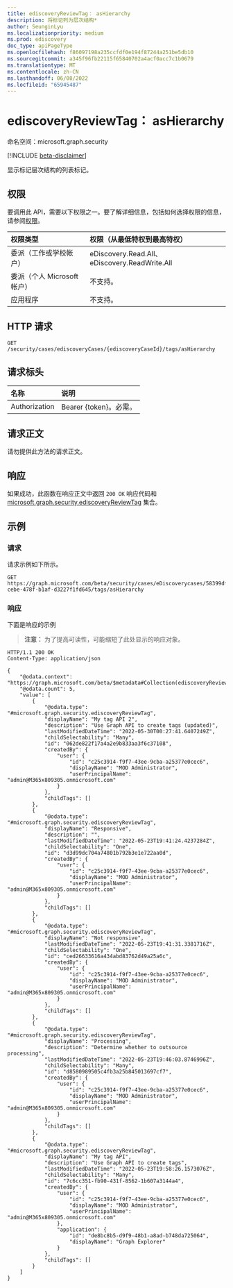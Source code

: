 ```yaml
---
title: ediscoveryReviewTag： asHierarchy
description: 将标记列为层次结构*
author: SeunginLyu
ms.localizationpriority: medium
ms.prod: ediscovery
doc_type: apiPageType
ms.openlocfilehash: f86097198a235ccfdf0e194f87244a251be5db10
ms.sourcegitcommit: a345f96fb22115f65840702a4acf0acc7c1b0679
ms.translationtype: MT
ms.contentlocale: zh-CN
ms.lasthandoff: 06/08/2022
ms.locfileid: "65945487"
---
```

# <a name="ediscoveryreviewtag-ashierarchy"></a>ediscoveryReviewTag： asHierarchy
命名空间：microsoft.graph.security

[!INCLUDE [beta-disclaimer](../../includes/beta-disclaimer.md)]

显示标记层次结构的列表标记。

## <a name="permissions"></a>权限
要调用此 API，需要以下权限之一。要了解详细信息，包括如何选择权限的信息，请参阅[权限](/graph/permissions-reference)。

|权限类型|权限（从最低特权到最高特权）|
|:---|:---|
|委派（工作或学校帐户）|eDiscovery.Read.All、eDiscovery.ReadWrite.All|
|委派（个人 Microsoft 帐户）|不支持。|
|应用程序|不支持。|

## <a name="http-request"></a>HTTP 请求

<!-- {
  "blockType": "ignored"
}
-->
``` http
GET /security/cases/ediscoveryCases/{ediscoveryCaseId}/tags/asHierarchy
```

## <a name="request-headers"></a>请求标头
|名称|说明|
|:---|:---|
|Authorization|Bearer {token}。必需。|

## <a name="request-body"></a>请求正文
请勿提供此方法的请求正文。

## <a name="response"></a>响应

如果成功，此函数在响应正文中返回 `200 OK` 响应代码和 [microsoft.graph.security.ediscoveryReviewTag](../resources/security-ediscoveryreviewtag.md) 集合。

## <a name="examples"></a>示例

### <a name="request"></a>请求
请求示例如下所示。
<!-- {
  "blockType": "request",
  "name": "ediscoveryreviewtagthis.ashierarchy"
}
-->
``` http
GET https://graph.microsoft.com/beta/security/cases/eDiscoverycases/58399dff-cebe-478f-b1af-d3227f1fd645/tags/asHierarchy
```


### <a name="response"></a>响应
下面是响应的示例
>**注意：** 为了提高可读性，可能缩短了此处显示的响应对象。
<!-- {
  "blockType": "response",
  "truncated": true,
  "@odata.type": "Collection(microsoft.graph.security.ediscoveryReviewTag)"
}
-->
``` http
HTTP/1.1 200 OK
Content-Type: application/json

{
    "@odata.context": "https://graph.microsoft.com/beta/$metadata#Collection(ediscoveryReviewTag)",
    "@odata.count": 5,
    "value": [
        {
            "@odata.type": "#microsoft.graph.security.ediscoveryReviewTag",
            "displayName": "My tag API 2",
            "description": "Use Graph API to create tags (updated)",
            "lastModifiedDateTime": "2022-05-30T00:27:41.6407249Z",
            "childSelectability": "Many",
            "id": "062de822f17a4a2e9b833aa3f6c37108",
            "createdBy": {
                "user": {
                    "id": "c25c3914-f9f7-43ee-9cba-a25377e0cec6",
                    "displayName": "MOD Administrator",
                    "userPrincipalName": "admin@M365x809305.onmicrosoft.com"
                }
            },
            "childTags": []
        },
        {
            "@odata.type": "#microsoft.graph.security.ediscoveryReviewTag",
            "displayName": "Responsive",
            "description": "",
            "lastModifiedDateTime": "2022-05-23T19:41:24.4237284Z",
            "childSelectability": "One",
            "id": "d3d99dc704a74801b792b3e1e722aa0d",
            "createdBy": {
                "user": {
                    "id": "c25c3914-f9f7-43ee-9cba-a25377e0cec6",
                    "displayName": "MOD Administrator",
                    "userPrincipalName": "admin@M365x809305.onmicrosoft.com"
                }
            },
            "childTags": []
        },
        {
            "@odata.type": "#microsoft.graph.security.ediscoveryReviewTag",
            "displayName": "Not responsive",
            "lastModifiedDateTime": "2022-05-23T19:41:31.3381716Z",
            "childSelectability": "One",
            "id": "ced26633616a434abd83762d49a25a6c",
            "createdBy": {
                "user": {
                    "id": "c25c3914-f9f7-43ee-9cba-a25377e0cec6",
                    "displayName": "MOD Administrator",
                    "userPrincipalName": "admin@M365x809305.onmicrosoft.com"
                }
            },
            "childTags": []
        },
        {
            "@odata.type": "#microsoft.graph.security.ediscoveryReviewTag",
            "displayName": "Processing",
            "description": "Determine whether to outsource processing",
            "lastModifiedDateTime": "2022-05-23T19:46:03.8746996Z",
            "childSelectability": "Many",
            "id": "d8580989505c4fb3a25b845013697cf7",
            "createdBy": {
                "user": {
                    "id": "c25c3914-f9f7-43ee-9cba-a25377e0cec6",
                    "displayName": "MOD Administrator",
                    "userPrincipalName": "admin@M365x809305.onmicrosoft.com"
                }
            },
            "childTags": []
        },
        {
            "@odata.type": "#microsoft.graph.security.ediscoveryReviewTag",
            "displayName": "My tag API",
            "description": "Use Graph API to create tags",
            "lastModifiedDateTime": "2022-05-23T19:58:26.1573076Z",
            "childSelectability": "Many",
            "id": "7c6cc351-fb90-431f-8562-1b607a3144a4",
            "createdBy": {
                "user": {
                    "id": "c25c3914-f9f7-43ee-9cba-a25377e0cec6",
                    "displayName": "MOD Administrator",
                    "userPrincipalName": "admin@M365x809305.onmicrosoft.com"
                },
                "application": {
                    "id": "de8bc8b5-d9f9-48b1-a8ad-b748da725064",
                    "displayName": "Graph Explorer"
                }
            },
            "childTags": []
        }
    ]
}
```

